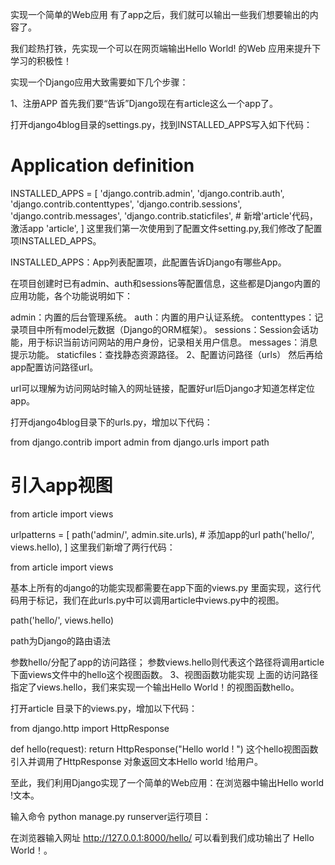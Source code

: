 实现一个简单的Web应用
有了app之后，我们就可以输出一些我们想要输出的内容了。

我们趁热打铁，先实现一个可以在网页端输出Hello World! 的Web 应用来提升下学习的积极性！

实现一个Django应用大致需要如下几个步骤：

1、注册APP
首先我们要“告诉”Django现在有article这么一个app了。

打开django4blog目录的settings.py，找到INSTALLED_APPS写入如下代码：

# Application definition
 
INSTALLED_APPS = [
    'django.contrib.admin',
    'django.contrib.auth',
    'django.contrib.contenttypes',
    'django.contrib.sessions',
    'django.contrib.messages',
    'django.contrib.staticfiles',
    # 新增'article'代码，激活app
    'article',
]
这里我们第一次使用到了配置文件setting.py,我们修改了配置项INSTALLED_APPS。

INSTALLED_APPS：App列表配置项，此配置告诉Django有哪些App。

在项目创建时已有admin、auth和sessions等配置信息，这些都是Django内置的应用功能，各个功能说明如下：

admin：内置的后台管理系统。
auth：内置的用户认证系统。
contenttypes：记录项目中所有model元数据（Django的ORM框架）。
sessions：Session会话功能，用于标识当前访问网站的用户身份，记录相关用户信息。
messages：消息提示功能。
staticfiles：查找静态资源路径。
2、配置访问路径（urls）
然后再给app配置访问路径url。

url可以理解为访问网站时输入的网址链接，配置好url后Django才知道怎样定位app。

打开django4blog目录下的urls.py，增加以下代码：

from django.contrib import admin
from django.urls import path
# 引入app视图
from article import views
 
urlpatterns = [
    path('admin/', admin.site.urls),
    # 添加app的url
    path('hello/', views.hello),
]
这里我们新增了两行代码：

from article import views

基本上所有的django的功能实现都需要在app下面的views.py 里面实现，这行代码用于标记，我们在此urls.py中可以调用article中views.py中的视图。

path('hello/', views.hello)

path为Django的路由语法

参数hello/分配了app的访问路径；
参数views.hello则代表这个路径将调用article 下面views文件中的hello这个视图函数。
3、视图函数功能实现
上面的访问路径指定了views.hello，我们来实现一个输出Hello World！的视图函数hello。

打开article 目录下的views.py，增加以下代码：

from django.http import HttpResponse
 
def hello(request):
    return HttpResponse("Hello world ! ")
这个hello视图函数引入并调用了HttpResponse 对象返回文本Hello world !给用户。

至此，我们利用Django实现了一个简单的Web应用：在浏览器中输出Hello world !文本。

输入命令 python manage.py runserver运行项目：



在浏览器输入网址 http://127.0.0.1:8000/hello/ 可以看到我们成功输出了 Hello World！。